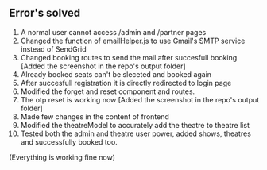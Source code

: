 ## Error's solved 
1. A normal user cannot access /admin and /partner pages
2. Changed the function of emailHelper.js to use Gmail's SMTP service instead of SendGrid
3. Changed booking routes to send the mail after succesfull booking [Added the screenshot in the repo's output folder]
4. Already booked seats can't be sleceted and booked again 
5. After succesfull registration it is directly redirected to login page
6. Modified the forget and reset component and routes.
7. The otp reset is working now [Added the screenshot in the repo's output folder]
8. Made few changes in the content of frontend 
9. Modified the theatreModel to accurately add the theatre to theatre list
10. Tested both the admin and theatre user power, added shows, theatres and successfully booked too.

(Everything is working fine now)
